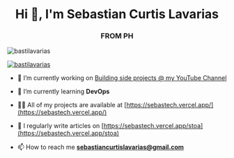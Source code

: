 <h1 align="center">Hi 👋, I'm Sebastian Curtis Lavarias</h1>
<h3 align="center">FROM PH</h3>

<p align="left"> <img src="https://komarev.com/ghpvc/?username=bastilavarias&label=Profile%20views&color=0e75b6&style=flat" alt="bastilavarias" /> </p>

<p align="left"> <a href="https://github.com/ryo-ma/github-profile-trophy"><img src="https://github-profile-trophy.vercel.app/?username=bastilavarias" alt="bastilavarias" /></a> </p>

- 🔭 I’m currently working on [Building side projects @ my YouTube Channel](https://www.youtube.com/channel/UCOhqyKr2hkAINWLgFOoV2tQ)

- 🌱 I’m currently learning **DevOps**

- 👨‍💻 All of my projects are available at [https://sebastech.vercel.app/](https://sebastech.vercel.app/)

- 📝 I regularly write articles on [https://sebastech.vercel.app/stoa](https://sebastech.vercel.app/stoa)

- 📫 How to reach me **sebastiancurtislavarias@gmail.com**
